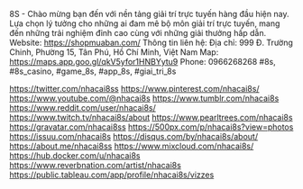 8S - Chào mừng bạn đến với nền tảng giải trí trực tuyến hàng đầu hiện nay. Lựa chọn lý tưởng cho những ai đam mê bộ môn giải trí trực tuyến, mang đến những trải nghiệm đỉnh cao cùng với những giải thưởng hấp dẫn.
Website: https://shopmuaban.com/
Thông tin liên hệ:
Địa chỉ: 999 Đ. Trường Chinh, Phường 15, Tân Phú, Hồ Chí Minh, Việt Nam
Map: https://maps.app.goo.gl/qkV5yfor1HNBYytu9 
Phone: 0966268268 
#8s, #8s_casino, #game_8s, #app_8s, #giai_tri_8s


https://twitter.com/nhacai8ss 
https://www.pinterest.com/nhacai8s/ 
https://www.youtube.com/@nhacai8s 
https://www.tumblr.com/nhacai8s 
https://www.reddit.com/user/nhacai8s/ 
https://www.twitch.tv/nhacai8s/about 
https://www.pearltrees.com/nhacai8s 
https://gravatar.com/nhacai8ss 
https://500px.com/p/nhacai8s?view=photos 
https://issuu.com/nhacai8s 
https://disqus.com/by/nhacai8s/about/ 
https://about.me/nhacai8ss 
https://www.mixcloud.com/nhacai8s/ 
https://hub.docker.com/u/nhacai8s 
https://www.reverbnation.com/artist/nhacai8s 
https://public.tableau.com/app/profile/nhacai8s/vizzes 